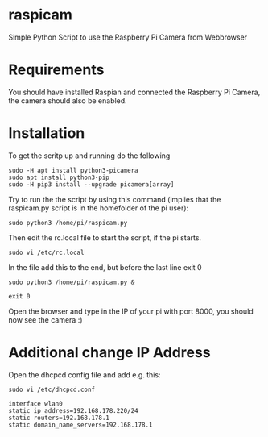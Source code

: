# raspicam
Simple Python Script to use the Raspberry Pi Camera from Webbrowser

# Requirements
You should have installed Raspian and connected the Raspberry Pi Camera, the camera should also be enabled. 

# Installation
To get the scritp up and running do the following
```
sudo -H apt install python3-picamera
sudo apt install python3-pip
sudo -H pip3 install --upgrade picamera[array]
```
Try to run the the script by using this command (implies that the raspicam.py script is in the homefolder of the pi user):
```
sudo python3 /home/pi/raspicam.py
```

Then edit the rc.local file to start the script, if the pi starts.
```
sudo vi /etc/rc.local
```

In the file add this to the end, but before the last line exit 0
```
sudo python3 /home/pi/raspicam.py &

exit 0
```
Open the browser and type in the IP of your pi with port 8000, you should now see the camera :)

# Additional change IP Address
Open the dhcpcd config file and add e.g. this:
```
sudo vi /etc/dhcpcd.conf
```

```
interface wlan0
static ip_address=192.168.178.220/24
static routers=192.168.178.1
static domain_name_servers=192.168.178.1
```
